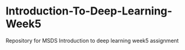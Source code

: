 # Introduction-To-Deep-Learning-Week5
Repository for MSDS Introduction to deep learning week5 assignment 
